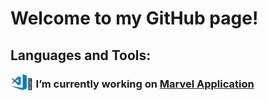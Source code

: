 # Welcome to my GitHub page!

## Languages and Tools:
<img align="left" alt="Visual Studio Code" width="26px" src="https://raw.githubusercontent.com/github/explore/80688e429a7d4ef2fca1e82350fe8e3517d3494d/topics/visual-studio-code/visual-studio-code.png" />

### 🔭 I’m currently working on [Marvel Application](https://github.com/Anna-Bala/Marvel-App)
